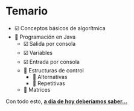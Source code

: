 # Temario

- ☑️ Conceptos básicos de algorítmica
- 🔲 Programación en Java
  - ☑️ Salida por consola
  - ☑️ Variables
  - ☑️ Entrada por consola
  - 🔲 Estructuras de control
    - 🔲 Alternativas
    - 🔲 Repetitivas
  - 🔲 Matrices

Con todo esto, **[a día de hoy deberíamos saber...](aDiaDeHoy.md)**
